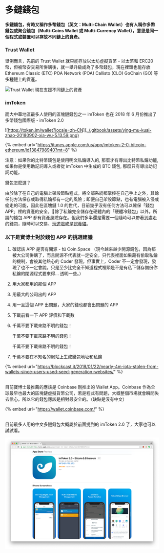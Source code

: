 # 多鏈錢包

**多鏈錢包，有時又稱作多幣錢包（英文：Multi-Chain Wallet）也有人稱作多幣錢包或聚合錢包（Multi-Coins Wallet 或 Multi-Currency Wallet），意思是同一個程式或裝置可以存放不同鏈上的資產。**

### Trust Wallet

舉例而言，先前的 Trust Wallet 就只能存放以太坊虛擬貨幣 - 以太幣和 ERC20 幣，但被幣安交易所併購後，就一舉升級成為了多幣錢包，現在裡頭也能存放 Ethereum Classic (ETC) POA Network (POA) Callisto (CLO) GoChain (GO) 等多種鏈上的資產。

![Trust Wallet 現在支援不同鏈上的資產](../.gitbook/assets/img\_0607.PNG)

### imToken

而大中華地區最多人使用的區塊鏈錢包之一 imToken 也在 2018 年 6 月份推出了多幣錢包國際版 - imToken 2.0&#x20;

![https://token.im/wallet?locale=zh-CN](../.gitbook/assets/ying-mu-kuai-zhao-20180902-xia-wu-5.13.59.png)

{% embed url="https://itunes.apple.com/us/app/imtoken-2-0-bitcoin-ethereum/id1384798940?mt=8" %}

注意：如果你的比特幣錢包是使用明文私鑰導入的, 那麼才有導出比特幣私鑰功能, 如果你是使用助記詞導入或者從 imToken 中生成的 BTC 錢包, 那麼只有導出助記詞功能。

錢包怎麼選？

由於除了在自己的電腦上架設節點程式，將全部系統都掌控在自己手上之外，其餘任何方法保存或取得私鑰都有一定的風險；即便自己架設節點，也有電腦被入侵或偷走的可能，因此在區塊鏈 1.0 的世代，目前幾乎沒有任何方法可以確保「錢包 APP」裡的資產的安全。除了私鑰完全儲存在硬體內的「硬體冷錢包」以外，所謂的錢包 APP 都有資產風險存在。但我們多半還是需要一個隨時可以帶著到處走的錢包，隨時可以交易、[玩遊戲](../qu-zhong-xin-hua-yong-dapp/undefined-1.md)或是[認養貓](../nft-collectibles/jia-mi-cryptokitties.md)。

### 以下是寶博士對於錢包 APP 的挑選建議

1. 確認該 APP 是否有開源 - 如 Coin.Space （現今越來越少開源錢包，因為都被大公司併購了，而且開源不代表就一定安全，只代表裡面如果藏有偷取私鑰的機制，會被其他熱心的 Coder 發現。但事實上，Coder 不一定會發現，發現了也不一定會說。只是至少比完全不知道程式裡頭是不是有私下儲存備份你私鑰的閉源程式要來得... 透明一些。）
2. 用大家都用的那個 APP
3. 用最大的公司出的 APP
4. 用一旦這個 APP 出問題，大家的錢也都會出問題的 APP
5. 下載前看一下 APP 評價和下載數
6.  千萬不要下載來路不明的錢包！

    千萬不要下載來路不明的錢包！

    千萬不要下載來路不明的錢包！
7. 千萬不要在不知名的網站上生成錢包地址和私鑰

{% embed url="https://blockcast.it/2018/01/22/nearly-4m-iota-stolen-from-wallets-since-users-used-seed-generation-websites/" %}

\
目前寶博士最推薦的應該是 Coinbase 剛推出的 Wallet App。Coinbase 作為全球最早也最大的區塊鏈虛擬貨幣公司，若是程式有問題，大概整個市場就會瞬間失去信心。所以它的錢包應該是相對最安全的。（缺點是沒有中文）

{% embed url="https://wallet.coinbase.com/" %}

\
目前最多人用的中文多鏈錢包大概屬於前面提到的 imToken 2.0 了，大家也可以試試看。

![](../.gitbook/assets/ying-mu-kuai-zhao-20180902-xia-wu-5.12.58.png)
